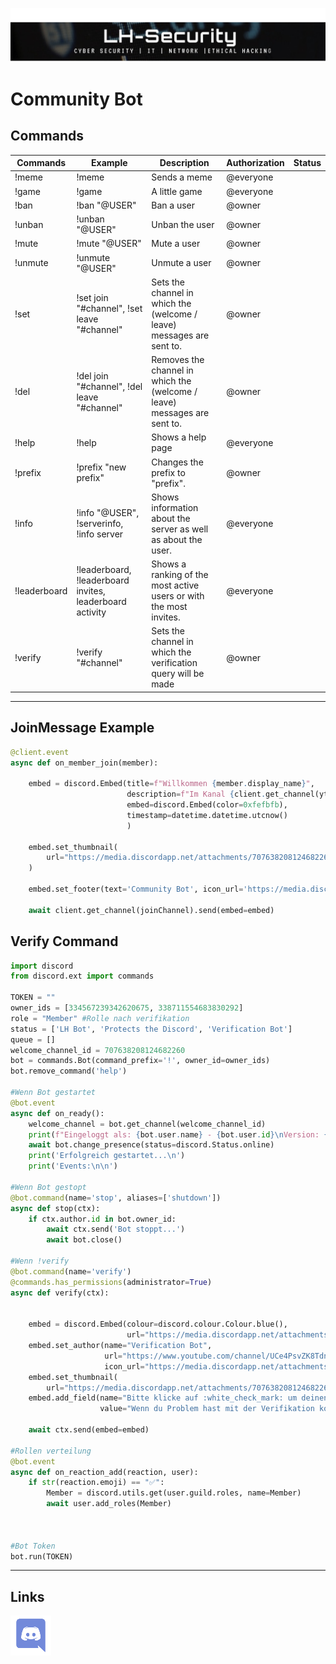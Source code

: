 ![LH-Cyber-Security](Images/image.png)

# Community Bot




## Commands


| Commands | Example | Description | Authorization | Status |
| ------ | ------ |  ------ | ------ | ------ |
| !meme | !meme | Sends a meme | @everyone  | |
| !game | !game | A little game | @everyone  | |
| !ban | !ban "@USER" | Ban a user | @owner  | |
| !unban | !unban "@USER" | Unban the user | @owner  | |
| !mute | !mute "@USER" | Mute a user | @owner  | |
| !unmute | !unmute "@USER" | Unmute a user | @owner  | |
| !set | !set join "#channel", !set leave "#channel" | Sets the channel in which the (welcome / leave) messages are sent to. | @owner  | |
| !del | !del join "#channel", !del leave "#channel" | Removes the channel in which the (welcome / leave) messages are sent to. | @owner  | |
| !help | !help | Shows a help page | @everyone  | |
| !prefix | !prefix "new prefix" | Changes the prefix to "prefix". | @owner | |
| !info | !info "@USER", !serverinfo, !info server | Shows information about the server as well as about the user. | @everyone | |
| !leaderboard | !leaderboard, !leaderboard invites, leaderboard activity | Shows a ranking of the most active users or with the most invites. | @everyone | |
| !verify | !verify "#channel" | Sets the channel in which the verification query will be made | @owner | |


----------



## JoinMessage Example

```python
@client.event
async def on_member_join(member):

    embed = discord.Embed(title=f"Willkommen {member.display_name}",
                          description=f"Im Kanal {client.get_channel(ytChannel).mention} wirst du immer die neusten Videos von LH Cyber Security finden. Um dir Self Roles zuzuweisen gehe in den Channel {client.get_channel(settingsChannel).mention} und wähle da deine Themen aus. Schau dich einfach mal um und bei Fragen stehen wir dir gerne zur Verfügung. Das LH Team wünscht dir {member.mention} einen angenehmen Aufenthalt.",
                          embed=discord.Embed(color=0xfefbfb),
                          timestamp=datetime.datetime.utcnow()
                          )

    embed.set_thumbnail(
        url="https://media.discordapp.net/attachments/707638208124682260/764405331182485514/LH_Logo.png"
    )

    embed.set_footer(text='Community Bot', icon_url='https://media.discordapp.net/attachments/707638208124682260/764405331182485514/LH_Logo.png')

    await client.get_channel(joinChannel).send(embed=embed)

```

 ## Verify Command

```python
import discord
from discord.ext import commands

TOKEN = ""
owner_ids = [334567239342620675, 338711554683830292]
role = "Member" #Rolle nach verifikation
status = ['LH Bot', 'Protects the Discord', 'Verification Bot']
queue = []
welcome_channel_id = 707638208124682260
bot = commands.Bot(command_prefix='!', owner_id=owner_ids)
bot.remove_command('help')

#Wenn Bot gestartet
@bot.event
async def on_ready():
    welcome_channel = bot.get_channel(welcome_channel_id)
    print(f"Eingeloggt als: {bot.user.name} - {bot.user.id}\nVersion: {discord.__version__}\n")
    await bot.change_presence(status=discord.Status.online)
    print('Erfolgreich gestartet...\n')
    print('Events:\n\n')

#Wenn Bot gestopt
@bot.command(name='stop', aliases=['shutdown'])
async def stop(ctx):
    if ctx.author.id in bot.owner_id:
        await ctx.send('Bot stoppt...')
        await bot.close()

#Wenn !verify
@bot.command(name='verify')
@commands.has_permissions(administrator=True)
async def verify(ctx):


    embed = discord.Embed(colour=discord.colour.Colour.blue(),
                          url="https://media.discordapp.net/attachments/707638208124682260/764118143429771314/LH_Logo.png")
    embed.set_author(name="Verification Bot",
                     url="https://www.youtube.com/channel/UCe4PsvZK8Tdn1R3M-j-bqOQ",
                     icon_url="https://media.discordapp.net/attachments/707638208124682260/764118143429771314/LH_Logo.png")
    embed.set_thumbnail(
        url="https://media.discordapp.net/attachments/707638208124682260/764118143429771314/LH_Logo.png")
    embed.add_field(name="Bitte klicke auf :white_check_mark: um deinen Account zu verifizieren.",
                    value="Wenn du Problem hast mit der Verifikation kontaktiere einen Admin.", inline=True)

    await ctx.send(embed=embed)

#Rollen verteilung
@bot.event
async def on_reaction_add(reaction, user):
    if str(reaction.emoji) == "✅": 
        Member = discord.utils.get(user.guild.roles, name=Member)
        await user.add_roles(Member)



#Bot Token
bot.run(TOKEN)
```

----------







## Links
[![N|Solid](Images/Discord.png)](https://discord.gg/aUP35py)
